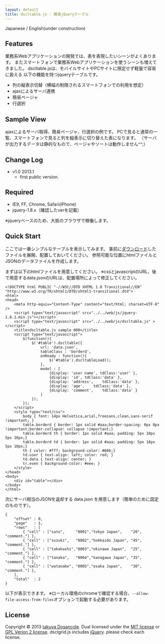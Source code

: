 ```yaml
---
layout: default
title: dscltable.js - 簡易jQueryテーブル
---
```


Japanese  / English(under construction)


Features
-----

業務系Webアプリケーションの開発では、表を表現したいシーンがよくあります。
またスマートフォンで業務系Webアプリケーションを使うシーンも増えてきました。
dscltable.jsは、モバイルサイトやPCサイトに限定せず軽量で容易に扱える
以下の機能を持つjqueryテーブルです。


*   列の縦表示切替（横幅の制限されるスマートフォンでの利用を想定）
*   ajaxによるサーバ連携
*   簡易ページャ
*   行選択


Sample View
-----
ajaxによるサーバ取得、簡易ページャ、行選択の例です。
PCで見ると通常の一覧、スマートフォンで見ると列を縦表示に切り替えた表になります。
（サーバが出力するデータは静的なもので、ページャやソートは動作しません^^;）

<script type="text/javascript">
		$(function(){
			var ua = navigator.userAgent.toLowerCase();
			var isSP = (ua.indexOf('iphone') > -1 || (ua.indexOf('android') > -1 && ua.indexOf('mobile') > -1));
		    $('#sampleview').dscltable({
		    	method: 'GET',
		        url: 'sampleview.json',
		        selectable : true,
				selectableRadio : true,
				selectableRadioTH : "",
				tableLoadingImage : 'stylesheets/indicator.gif',
		        tableClass : 'table',
		        pager: true,
       	        pagerLoadingImage : 'stylesheets/indicator.gif',
		        pagerClass : 'pager',
		        pagerPrevClass : "enabled",
		        pagerNextClass : "enabled",
		        pagerPrevDisableClass : "disabled",
		        pagerNextDisableClass : "disabled",
		        vertical : isSP,
		        verticalStart : 2,
				verticalLength : 4,
				verticalTH : "contents",
		        onReady : function(){
				    $('#sampleview').dscltableLoad();
		        },
		        model : [
		            {display: 'user name', tdClass:'user' },
		            {display: 'id', tdClass:'data' },
		            {display: 'address',    tdClass:'data' },
		            {display: 'age',    tdClass:'data' },
		            {display: 'comment',    tdClass:'data' }
		        ]
		    });
		});
</script>
<div id="sampleview"></div>


Change Log
-----

*  v1.0 2013.1
    *  first public version.

Required
-----

*  IE9, FF, Chrome, Safari(iPhone)
*  jquery-1.8.x（確認したverを記載）

※jqueryベースのため、大抵のブラウザで稼働します。

Quick Start
-----

ここでは一番シンプルなテーブルを表示してみます。
事前に[ダウンロード](https://github.com/dosancole/dscltable/zipball/master "ダウンロード")したファイルを展開、配置しておいてください。
参照可能な位置にhtmlファイルとJSONのデータファイルを作成します。


まずは以下のhtmlファイルを用意してください。
※cssとjavascriptのURL、後で用意するdata.jsonのURLは、配置場所によって修正してください。

	<!DOCTYPE html PUBLIC "-//W3C//DTD XHTML 1.0 Transitional//EN" "http://www.w3.org/TR/xhtml1/DTD/xhtml1-transitional.dtd">
	<html>
	<head>
		<meta http-equiv="Content-Type" content="text/html; charset=UTF-8" />
		<script type="text/javascript" src="../../web/js/jquery-1.8.1.min.js"></script>
	    <script type="text/javascript" src="../../web/js/dscltable.js" ></script>
		<title>dscltable.js sample 000</title>
		<script type="text/javascript">
			$(function(){
			    $('#table').dscltable({
			        url: 'data.json',
			        tableClass : 'borderd',
			        onReady : function(){
					    $('#table').dscltableLoad();
			        },
			        model : [
			            {display: 'user name', tdClass:'user' },
			            {display: 'id', tdClass:'data' },
			            {display: 'address',    tdClass:'data' },
			            {display: 'age',    tdClass:'data' },
			            {display: 'comment',    tdClass:'data' }
			        ]
			    });
			});
		</script>
	    <style type="text/css">
			body { font: 14px Helvetica,arial,freesans,clean,sans-serif !important; }
			table.borderd { border: 1px solid #aaa;border-spacing: 0px 0px !important;border-collapse: collapse !important;}
			table.borderd th { border: 1px solid #aaa; padding: 5px 10px 5px 10px;}
			table.borderd td { border: 1px solid #aaa; padding: 5px 10px 5px 10px;}
			th { color: #fff; background-color: #666;}
			td.user { text-align: left; color: red; }
			td.data { text-align: center; }
			tr.even { background-color: #eee; }
	    </style>
	</head>
	<body>
		<div id="table"></div>
	</body>
	</html>

次にサーバ相当のJSONを返却する data.json を用意します（簡単のために固定のものです）。

	{
		"offset" : 0,
		"page"   : 1,
		"rows"   : [
			{ "cell" : ["sato",     "0001","tokyo Japan",    "20", "comment."] },
			{ "cell" : ["suzuki",   "0002","hokkaido Japan", "45", "comment."] },
			{ "cell" : ["takahashi","0003","okinawa Japan",  "25", "comment."] },
			{ "cell" : ["tanaka",   "0004","kanagawa Japan", "35", "comment."] },
			{ "cell" : ["watanabe", "0005","osaka Japan",    "30", "comment."] },
		],
		"total"  : 2
	}

以下が表示できます。
※ローカル環境のchromeで確認する場合、```--allow-file-access-from-files```オプションで起動する必要があります。


License
-----
Copyright &copy; 2013 [takuya Dosancole].
Dual licensed under the [MIT license][MIT] or [GPL Verion 2 license][GPL].
dsclgrid.js includes [jQuery]. please check each license.

[MIT]: http://www.opensource.org/licenses/mit-license.php
[GPL]: http://www.gnu.org/licenses/gpl.html
[jQuery]: http://jquery.org/
[takuya Dosancole]: https://github.com/dosancole
